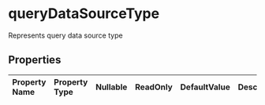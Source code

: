 # **queryDataSourceType**

Represents query data source type 

## **Properties**

| Property Name | Property Type | Nullable |  ReadOnly | DefaultValue | Description | 
| :- | :- | :- |:- |  :- | :- |

